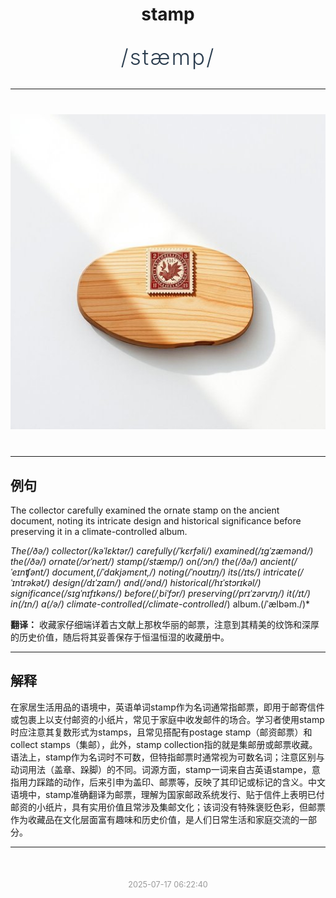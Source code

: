 <div align="center">

# stamp

<div style="margin: 30px 0;">
<h1 style="font-size: 2.5em; font-weight: 300; letter-spacing: 2px; margin: 0; color: #2c3e50;">
/stæmp/
</h1>
</div>

</div>

---

<div align="center" style="margin: 40px 0;">

![stamp](images/stamp.png)

</div>

---

## 例句

The collector carefully examined the ornate stamp on the ancient document, noting its intricate design and historical significance before preserving it in a climate-controlled album.

*The(/ðə/) collector(/kəˈlɛktər/) carefully(/ˈkɛrfəli/) examined(/ɪgˈzæmənd/) the(/ðə/) ornate(/ɔrˈneɪt/) stamp(/stæmp/) on(/ɔn/) the(/ðə/) ancient(/ˈeɪnʧənt/) document,(/ˈdɑkjəmɛnt,/) noting(/ˈnoʊtɪŋ/) its(/ɪts/) intricate(/ˈɪntrəkət/) design(/dɪˈzaɪn/) and(/ənd/) historical(/hɪˈstɔrɪkəl/) significance(/sɪgˈnɪfɪkəns/) before(/ˌbiˈfɔr/) preserving(/prɪˈzərvɪŋ/) it(/ɪt/) in(/ɪn/) a(/ə/) climate-controlled(/climate-controlled*/) album.(/ˈælbəm./)*

**翻译：** 收藏家仔细端详着古文献上那枚华丽的邮票，注意到其精美的纹饰和深厚的历史价值，随后将其妥善保存于恒温恒湿的收藏册中。

---

## 解释

在家居生活用品的语境中，英语单词stamp作为名词通常指邮票，即用于邮寄信件或包裹上以支付邮资的小纸片，常见于家庭中收发邮件的场合。学习者使用stamp时应注意其复数形式为stamps，且常见搭配有postage stamp（邮资邮票）和collect stamps（集邮），此外，stamp collection指的就是集邮册或邮票收藏。语法上，stamp作为名词时不可数，但特指邮票时通常视为可数名词；注意区别与动词用法（盖章、跺脚）的不同。词源方面，stamp一词来自古英语stampe，意指用力踩踏的动作，后来引申为盖印、邮票等，反映了其印记或标记的含义。中文语境中，stamp准确翻译为邮票，理解为国家邮政系统发行、贴于信件上表明已付邮资的小纸片，具有实用价值且常涉及集邮文化；该词没有特殊褒贬色彩，但邮票作为收藏品在文化层面富有趣味和历史价值，是人们日常生活和家庭交流的一部分。


---

<div align="center" style="margin-top: 50px;">
<small style="color: #999; font-size: 0.9em;">2025-07-17 06:22:40</small>
</div>
